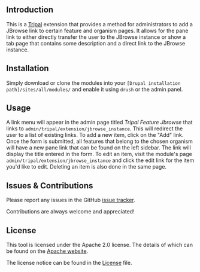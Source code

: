 ## Introduction
This is a [Tripal](https://github.com/tripal/tripal) extension that provides a method for administrators to add a JBrowse link to certain feature and organism pages. It allows for the pane link to either directly transfer the user to the JBrowse instance or show a tab page that contains some description and a direct link to the JBrowse instance.

## Installation
Simply download or clone the modules into your `[Drupal installation path]/sites/all/modules/` and enable it using `drush` or the admin panel.

## Usage
A link menu will appear in the admin page titled *Tripal Feature Jbrowse* that links to `admin/tripal/extension/jbrowse_instance`. This will redirect the user to a list of existing links. 
To add a new item, click on the "Add" link. Once the form is submitted, all features that belong to the chosen organism will have a new pane link that can be found on the left sidebar. The link will display the title entered in the form.
To edit an item, visit the module's page `admin/tripal/extension/jbrowse_instance` and click the edit link for the item you'd like to edit. Deleting an item is also done in the same page.

## Issues & Contributions
Please report any issues in the GitHub [issue tracker](https://github.com/statonlab/tripal_jbrowse_instance/issues).

Contributions are always welcome and appreciated!

## License
This tool is licensed under the Apache 2.0 license. The details of which can be found on the [Apache website](http://www.apache.org/licenses/LICENSE-2.0).

The license notice can be found in the [License](https://github.com/statonlab/tripal_jbrowse_instance/blob/master/License) file.
